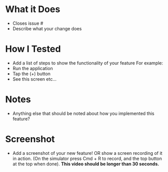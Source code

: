# What it Does
* Closes issue #
* Describe what your change does

# How I Tested
* Add a list of steps to show the functionality of your feature
For example:
* Run the application
* Tap the (+) button
* See this screen
etc...

# Notes
* Anything else that should be noted about how you implemented this feature?

# Screenshot
* Add a screenshot of your new feature! OR show a screen recording of it in action. (On the simulator press Cmd + R to record, and the top button at the top when done). **This video should be longer than 30 seconds.**